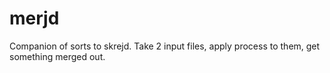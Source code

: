 # merjd

Companion of sorts to skrejd. Take 2 input files, apply process to them, get something merged out.


